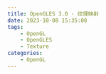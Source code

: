 ```yaml
---
title: OpenGLES 3.0 - 纹理映射
date: 2023-10-08 15:35:08
tags:
    - OpenGL
    - OpenGLES
    - Texture
categories:
    - OpenGL
---
```



